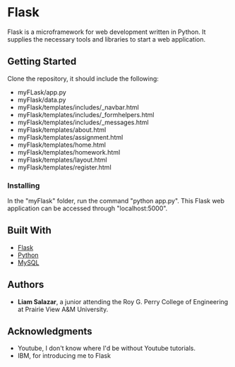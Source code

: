 # Flask
Flask is a microframework for web development written in Python. It supplies  the necessary tools and libraries to start a web application.


## Getting Started

Clone the repository, it should include the following:
* myFLask/app.py
* myFlask/data.py
* myFlask/templates/includes/_navbar.html
* myFlask/templates/includes/_formhelpers.html
* myFlask/templates/includes/_messages.html
* myFlask/templates/about.html
* myFlask/templates/assignment.html
* myFlask/templates/home.html
* myFlask/templates/homework.html
* myFlask/templates/layout.html
* myFlask/templates/register.html



### Installing

In the "myFlask" folder, run the command "python app.py". This Flask web application can be accessed through "localhost:5000".


## Built With

* [Flask](http://flask.pocoo.org/)
* [Python](https://www.python.org/downloads/) 
* [MySQL](https://www.mysql.com/)



## Authors

* **Liam Salazar**, a junior attending the Roy G. Perry College of Engineering at Prairie View A&M University.


## Acknowledgments

* Youtube, I don't know where I'd be without Youtube tutorials.
* IBM, for introducing me to Flask